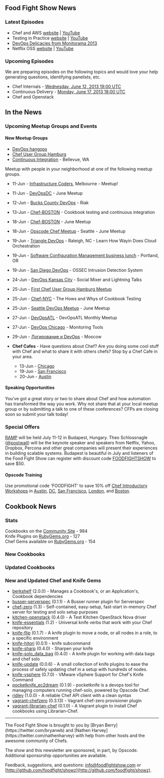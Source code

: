 Food Fight Show News
-------------------

### Latest Episodes
* Chef and AWS [website](http://foodfightshow.org/2013/06/amazon-web-services.html) | [YouTube](http://www.youtube.com/watch?v=b8LXZMjVi1A)
* Testing in Practice [website](http://foodfightshow.org/2013/05/testing-in-practice.html) | [YouTube](http://www.youtube.com/watch?v=DhcXXOIerIc)
* [DevOps Delicacies from Monitorama 2013](http://foodfightshow.org/2013/05/monitorama-2013.html)
* Netflix OSS [website](http://foodfightshow.org/2013/05/netflix-oss.html) | [YouTube](http://www.youtube.com/watch?v=A69uTnfQgB8)


### Upcoming Episodes
We are preparing episodes on the following topics and would love your help generating questions, identifying panelists, etc.

* Chef Internals - [Wednesday, June 12, 2013 19:00 UTC](http://www.timeanddate.com/worldclock/fixedtime.html?msg=Food+Fight+Show+-+Chef+Internals&iso=20130612T15&p1=1928&ah=1)
* Continuous Delivery - [Monday, June 17, 2013 18:00 UTC](http://www.timeanddate.com/worldclock/fixedtime.html?msg=Food+Fight+Show+-+Continuous+Delivery&iso=20130617T14&p1=1928)
* Chef and Openstack

In the News
-----------
### Upcoming Meetup Groups and Events

#### New Meetup Groups
- [DevOps hangops](http://www.meetup.com/DevOps-hangops/)
- [Chef User Group Hamburg](http://www.meetup.com/Chef-User-Group-Hamburg/)
- [Continuous Integration](http://www.meetup.com/Continuous-integration/) - Bellevue, WA

Meetup with people in your neighborhood at one of the following meetup groups.
* 11-Jun - [Infrastructure Coders](http://www.meetup.com/Infrastructure-Coders/events/117237112/), Melbourne - Meetup!
* 11-Jun - [DevOpsDC](http://www.meetup.com/DevOpsDC/events/112312272/) - June Meetup
* 12-Jun - [Bucks County DevOps](http://www.meetup.com/Bucks-County-DevOps/events/119675632/) - Riak
* 13-Jun - [Chef-BOSTON](http://www.meetup.com/Chef-BOSTON/events/76429592/) - Cookbook testing and continuous integration
* 18-Jun - [Chef-BOSTON](http://www.meetup.com/Chef-BOSTON/events/114190842/) - June Meetup
* 18-Jun - [Opscode Chef Meetup](http://www.meetup.com/Opscode-Chef-Meetup/events/qbscvdyrjbxb/) - Seattle - June Meetup
* 19-Jun - [Triangle DevOps](http://www.meetup.com/Triangle-DevOps/events/121662952/) - Raleigh, NC - Learn How Wayin Does Cloud Orchestration
* 19-Jun - [Software Configuration Management business lunch](http://calagator.org/events/1250464265) - Portland, OR
* 19-Jun - [San Diego DevOps](http://www.meetup.com/sddevops/events/110022532/) - OSSEC Intrusion Detection System
* 24-Jun - [DevOps Kansas City](http://www.meetup.com/DevOps-Kansas-City/events/121035052/) - Social Mixer and Lightning Talks
* 25-Jun - [First Chef User Group Hamburg Meetup](http://www.meetup.com/Chef-User-Group-Hamburg/events/122050692/)
* 25-Jun - [Chef-NYC](http://www.meetup.com/Chef-NYC/events/122219772/) - The Hows and Whys of Cookbook Testing
* 25-Jun - [Seattle DevOps Meetup](http://www.meetup.com/Seattle-DevOps-Meetup-Group/events/102632382/) - June Meetup
* 27-Jun - [DevOpsATL](http://www.meetup.com/DevOpsATL/events/119242842/) - DevOpsATL Monthly Meetup
* 27-Jun - [DevOps Chicago](http://www.meetup.com/devops/events/119916312/) - Monitoring Tools
* 29-Jun - [Логирование и DevOps](http://www.meetup.com/DevOps-Moscow-in-Russian/events/120833962/) - Moscow


* **Chef Cafes** - Have questions about Chef? Are you doing some cool stuff with Chef and what to share it with others chefs?  Stop by a Chef Cafe in your area.
  * 13-Jun - [Chicago](http://www.meetup.com/Chicago-Chef-User-Group/events/dkcfndyrjbrb/)
  * 19-Jun - [San Francisco](http://www.meetup.com/The-Bay-Area-Chef-User-Group/events/111551612/)
  * 20-Jun - [Austin](http://austinchefcafe0613-eorg.eventbrite.com/) 


#### Speaking Opportunities

You've got a great story or two to share about Chef and how automation has transformed the way you work.  Why not share that at your local meetup group or by submitting a talk to one of these conferences?  CFPs are closing soon so submit your talk today!

###  Special Offers

[RAMP](http://rampconf.com/) will be held July 11-12 in Budapest, Hungary.  Theo Schlossnagle ([@postwait](http://twitter.com/postwait)) will be the keynote speaker and speakers from Netflix, Yahoo, Dropbox, Percona and other great companies will present their experiences in building scalable systems.  Budapest is beautiful in July and listeners of the Food Fight Show can register with discount code [FOODFIGHTSHOW](http://rampconf.eventbrite.com/?discount=FOODFIGHTSHOW) to save $50.


#### Opscode Training

Use promotional code 'FOODFIGHT' to save 10% off [Chef Introductory Workshops](http://opscode.eventbrite.com/) in [Austin](http://www.eventbrite.com/event/5854090743/), [DC](http://www.eventbrite.com/event/6652009339/), [San Francisco](http://www.eventbrite.com/event/6651822781/), [London](http://www.eventbrite.com/event/6824445099/eorg), and [Boston](http://www.eventbrite.com/event/6652057483/).


Cookbook News<a name="cookbooks"></a>
-------------
### Stats

Cookbooks on the [Community Site](http://community.opscode.com) - 984  
Knife Plugins on [RubyGems.org](http://rubygems.org) - 127  
Chef Gems available on [RubyGems.org](http://rubygems.org) - 154  

### New Cookbooks

### Updated Cookbooks

### New and Updated Chef and Knife Gems

* [berkshelf](http://rubygems.org/gems/berkshelf) (2.0.0) - Manages a Cookbook's, or an Application's, Cookbook dependencies
* [busser-serverspec](http://rubygems.org/gems/busser-serverspec) (0.1.1) - A Busser runner plugin for Serverspec
* [chef-zero](http://rubygems.org/gems/chef-zero) (1.3) - Self-contained, easy-setup, fast-start in-memory Chef server for testing and solo setup purposes
* [kitchen-openstack](http://rubygems.org/gems/kitchen-openstack) (0.4.0) - A Test Kitchen OpenStack Nova driver
* [knife-essentials](http://rubygems.org/gems/knife-essentials) (1.2) - Universal knife verbs that work with your Chef repository
* [knife-flip](http://rubygems.org/gems/knife-flip) (0.1.7) - A knife plugin to move a node, or all nodes in a role, to a specific environment
* [knife-hitori](http://rubygems.org/gems/knife-hitori) (0.0.1) - knife subcommand
* [knife-sharp](http://rubygems.org/gems/knife-sharp) (0.4.0) - Sharpen your knife
* [knife-solo_data_bag](http://rubygems.org/gems/knife-solo_data_bag) (0.4.0) - A knife plugin for working with data bags and chef solo
* [knife-update](http://rubygems.org/gems/knife-update) (0.0.6) - A small collection of knife plugins to ease the process of safely updating chef in a setup with hundreds of nodes.
* [knife-vsphere](http://rubygems.org/gems/knife-vsphere) (0.7.0) - VMware vSphere Support for Chef's Knife Command
* [pocketknife_ec2dream](http://rubygems.org/gems/pocketknife_ec2dream) (0.1.9) - pocketknife is a devops tool for managing computers running chef-solo, powered by Opscode Chef. 
* [ridley](http://rubygems.org/gems/ridley) (1.0.0) - A reliable Chef API client with a clean syntax
* [vagrant-chefzero](http://rubygems.org/gems/vagrant-chefzero) (0.3.13) - Vagrant chef-zero provisioner plugin
* [vagrant-librarian-chef](http://rubygems.org/gems/vagrant-librarian-chef) (0.1.0) - A Vagrant plugin to install Chef cookbooks using Librarian-Chef.


<hr />
The Food Fight Show is brought to you by [Bryan Berry](https://twitter.com/bryanwb) and [Nathen Harvey](https://twitter.com/nathenharvey) with help from other hosts and the awesome community of Chefs.

The show and this newsletter are sponsored, in part, by Opscode.  Additional sponsorship opportunities are available.

Feedback, suggestions, and questions:  [info@foodfightshow.com](mailto:info@foodfightshow.com) or  [http://github.com/foodfight/showz](http://github.com/foodfight/showz).
